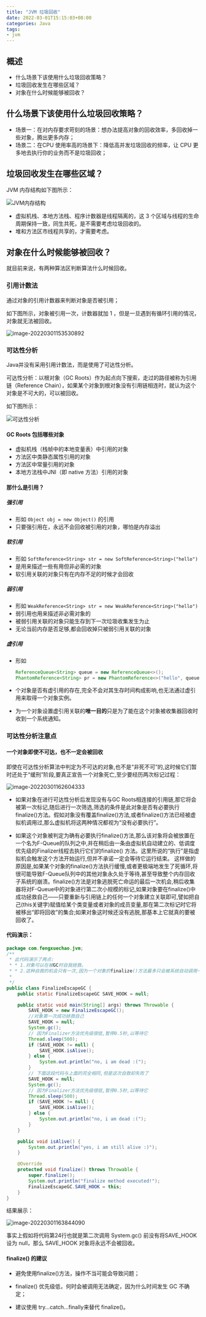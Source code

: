 ```yaml
---
title: "JVM 垃圾回收"
date: 2022-03-01T15:15:03+08:00
categories: Java
tags:
- jvm
---
```


## 概述

- 什么场景下该使用什么垃圾回收策略？
- 垃圾回收发生在哪些区域？
- 对象在什么时候能够被回收？

## 什么场景下该使用什么垃圾回收策略？

- 场景一：在对内存要求苛刻的场景：想办法提高对象的回收效率，多回收掉一些对象，腾出更多内存；
- 场景二：在CPU 使用率高的场景下：降低高并发垃圾回收的频率，让 CPU 更多地去执行你的业务而不是垃圾回收；

## 垃圾回收发生在哪些区域？

JVM 内存结构如下图所示：

![JVM内存结构](https://gitee.com/littlefxc/oss/raw/master/images/image-20220301152640105.png)

- 虚拟机栈、本地方法栈、程序计数器是线程隔离的，这 3 个区域与线程的生命周期保持一致，同生共死，是不需要考虑垃圾回收的。
- 堆和方法区市线程共享的，才需要考虑。

## 对象在什么时候能够被回收？

就目前来说，有两种算法区判断算法什么时候回收。

### 引用计数法

通过对象的引用计数器来判断对象是否被引用；

如下图所示，对象被引用一次，计数器就加 1 ，但是一旦遇到有循环引用的情况，对象就无法被回收。

![image-20220301153530892](https://gitee.com/littlefxc/oss/raw/master/images/image-20220301153530892.png)

### 可达性分析

Java并没有采用引用计数法，而是使用了可达性分析。

可达性分析：以根对象（GC Roots）作为起点向下搜索，走过的路径被称为引用链（Reference Chain），如果某个对象到根对象没有引用链相连时，就认为这个对象是不可大的，可以被回收。

如下图所示：

![可达性分析](https://gitee.com/littlefxc/oss/raw/master/images/image-20220301154408408.png)

#### GC Roots 包括哪些对象

- 虚拟机栈（栈帧中的本地变量表）中引用的对象
- 方法区中类静态属性引用的对象
- 方法区中常量引用的对象
- 本地方法栈中JNI（即 native 方法）引用的对象

#### 那什么是引用？

##### 强引用

- 形如 `Object obj = new Object()` 的引用
- 只要强引用在，永远不会回收被引用的对象，哪怕是内存溢出

##### 软引用

- 形如 `SoftReference<String> str = new SoftReference<String>("hello")`
- 是用来描述一些有用但非必需的对象
- 软引用关联的对象只有在内存不足的时候才会回收

##### 弱引用

- 形如 `WeakReference<String> str = new WeakReference<String>("hello")`
- 弱引用也用来描述非必需对象的
- 被弱引用关联的对象只能生存到下一次垃圾收集发生为止
- 无论当前内存是否足够,都会回收掉只被弱引用关联的对象

##### 虚引用

- 形如
  ```java
  ReferenceQueue<String> queue = new ReferenceQueue<>();
  PhantomReference<String> pr = new PhantomReference<>("hello", queue);
  ```
  
- 个对象是否有虚引用的存在,完全不会对其生存时间构成影响,也无法通过虚引用来取得一个对象实例。

- 为一个对象设置虚引用关联的**唯一目的**只是为了能在这个对象被收集器回收时收到一个系统通知。

### 可达性分析注意点

#### 一个对象即使不可达，也不一定会被回收

即使在可达性分析算法中判定为不可达的对象,也不是“非死不可”的,这时候它们暂时还处于“缓刑”阶段,要真正宣告一个对象死亡,至少要经历两次标记过程：

![image-20220301162604333](https://gitee.com/littlefxc/oss/raw/master/images/image-20220301162604333.png)

- 如果对象在进行可达性分析后发现没有与GC Roots相连接的引用链,那它将会被第一次标记,随后进行一次筛选,筛选的条件是此对象是否有必要执行finalize()方法。假如对象没有覆盖finalize()方法,或者finalize()方法已经被虚拟机调用过,那么虚拟机将这两种情况都视为“没有必要执行”。

- 如果这个对象被判定为确有必要执行finalize()方法,那么该对象将会被放置在一个名为F-Queue的队列之中,并在稍后由一条由虚拟机自动建立的、低调度优先级的Finalizer线程去执行它们的finalize() 方法。这里所说的“执行”是指虚拟机会触发这个方法开始运行,但并不承诺一定会等待它运行结束。
  这样做的原因是,如果某个对象的finalize()方法执行缓慢,或者更极端地发生了死循环,将很可能导致F-Queue队列中的其他对象永久处于等待,甚至导致整个内存回收子系统的崩溃。finalize()方法是对象逃脱死亡命运的最后一次机会,稍后收集器将对F-Queue中的对象进行第二次小规模的标记,如果对象要在finalize()中成功拯救自己——只要重新与引用链上的任何一个对象建立关联即可,譬如把自己(this关键字)赋值给某个类变量或者对象的成员变量,那在第二次标记时它将被移出“即将回收”的集合;如果对象这时候还没有逃脱,那基本上它就真的要被回收了。

#### 代码演示：

  ```java
  package com.fengxuechao.jvm;
  /**
   * 此代码演示了两点:
   * * 1.对象可以在被GC时自我拯救。
   * * 2.这种自救的机会只有一次,因为一个对象的finalize()方法最多只会被系统自动调用一次
   *
   */
  public class FinalizeEscapeGC {
      public static FinalizeEscapeGC SAVE_HOOK = null;
  
      public static void main(String[] args) throws Throwable {
          SAVE_HOOK = new FinalizeEscapeGC();
          //对象第一次成功拯救自己
          SAVE_HOOK = null;
          System.gc();
          // 因为Finalizer方法优先级很低,暂停0.5秒,以等待它
          Thread.sleep(500);
          if (SAVE_HOOK != null) {
              SAVE_HOOK.isAlive();
          } else {
              System.out.println("no, i am dead :(");
          }
          // 下面这段代码与上面的完全相同,但是这次自救却失败了
          SAVE_HOOK = null;
          System.gc();
          // 因为Finalizer方法优先级很低,暂停0.5秒,以等待它
          Thread.sleep(500);
          if (SAVE_HOOK != null) {
              SAVE_HOOK.isAlive();
          } else {
              System.out.println("no, i am dead :(");
          }
      }
  
      public void isAlive() {
          System.out.println("yes, i am still alive :)");
      }
  
      @Override
      protected void finalize() throws Throwable {
          super.finalize();
          System.out.println("finalize method executed!");
          FinalizeEscapeGC.SAVE_HOOK = this;
      }
  }
  ```

  结果展示：

  ![image-20220301163844090](https://gitee.com/littlefxc/oss/raw/master/images/image-20220301163844090.png)

事实上假如将代码第24行也就是第二次调用 System.gc() 前没有将SAVE_HOOK 设为 null，那么 SAVE_HOOK 对象将永远不会被回收。

#### finalize() 的建议

- 避免使用finalize()方法，操作不当可能会导致问题；

- finalize() 优先级低，何时会被调用无法确定，因为什么时间发生 GC 不确定；
- 建议使用 try...catch...finally来替代 finalize()。 